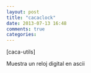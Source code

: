 ```yaml
---
layout: post
title: "cacaclock"
date: 2013-07-13 16:48
comments: true
categories: 
---
```

[caca-utils]

Muestra un reloj digital en ascii


